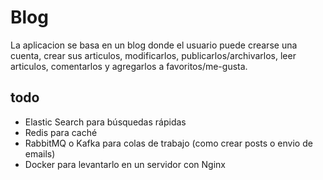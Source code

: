 # Blog

La aplicacion se basa en un blog donde el usuario puede crearse una cuenta, crear sus articulos, modificarlos, publicarlos/archivarlos, leer articulos, comentarlos y agregarlos a favoritos/me-gusta.

## todo

- Elastic Search para búsquedas rápidas
- Redis para caché
- RabbitMQ o Kafka para colas de trabajo (como crear posts o envio de emails)
- Docker para levantarlo en un servidor con Nginx
